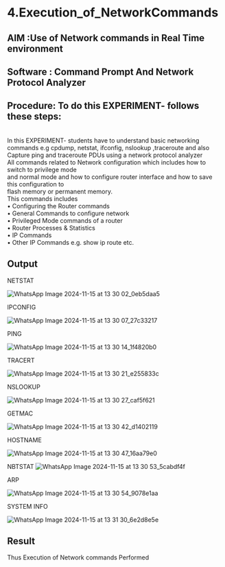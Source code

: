 # 4.Execution_of_NetworkCommands
## AIM :Use of Network commands in Real Time environment
## Software : Command Prompt And Network Protocol Analyzer
## Procedure: To do this EXPERIMENT- follows these steps:
<BR>
In this EXPERIMENT- students have to understand basic networking commands e.g cpdump, netstat, ifconfig, nslookup ,traceroute and also Capture ping and traceroute PDUs using a network protocol analyzer 
<BR>
All commands related to Network configuration which includes how to switch to privilege mode
<BR>
and normal mode and how to configure router interface and how to save this configuration to
<BR>
flash memory or permanent memory.
<BR>
This commands includes
<BR>
• Configuring the Router commands
<BR>
• General Commands to configure network
<BR>
• Privileged Mode commands of a router 
<BR>
• Router Processes & Statistics
<BR>
• IP Commands
<BR>
• Other IP Commands e.g. show ip route etc.
<BR>

## Output
NETSTAT

![WhatsApp Image 2024-11-15 at 13 30 02_0eb5daa5](https://github.com/user-attachments/assets/8767dee7-36fc-4a90-8e9a-1fb4d07949d1)

IPCONFIG

![WhatsApp Image 2024-11-15 at 13 30 07_27c33217](https://github.com/user-attachments/assets/b8bb148e-db7d-42be-aa35-4089d2705b48)


PING

![WhatsApp Image 2024-11-15 at 13 30 14_1f4820b0](https://github.com/user-attachments/assets/f6123d03-6a33-43ae-85d3-765010403d5d)


TRACERT

![WhatsApp Image 2024-11-15 at 13 30 21_e255833c](https://github.com/user-attachments/assets/52297ec0-6a4b-404c-80f1-4c2434a1a6ae)


NSLOOKUP

![WhatsApp Image 2024-11-15 at 13 30 27_caf5f621](https://github.com/user-attachments/assets/55ae96d9-46bb-44fa-965c-fa390536493c)


GETMAC

![WhatsApp Image 2024-11-15 at 13 30 42_d1402119](https://github.com/user-attachments/assets/8decda4c-0d2b-4159-b560-c343d324173c)


HOSTNAME

![WhatsApp Image 2024-11-15 at 13 30 47_16aa79e0](https://github.com/user-attachments/assets/eb17337b-9b51-414b-bc44-81a9c0e4fad1)

NBTSTAT
![WhatsApp Image 2024-11-15 at 13 30 53_5cabdf4f](https://github.com/user-attachments/assets/0f04d43b-64d8-4f73-b5a7-61e4e7510f9c)


ARP

![WhatsApp Image 2024-11-15 at 13 30 54_9078e1aa](https://github.com/user-attachments/assets/8c0a94f3-5156-4e4e-93b0-de22194c0144)



SYSTEM INFO

![WhatsApp Image 2024-11-15 at 13 31 30_6e2d8e5e](https://github.com/user-attachments/assets/755d65f3-e1c5-40b2-a836-a0c50d586e48)



## Result
Thus Execution of Network commands Performed 
